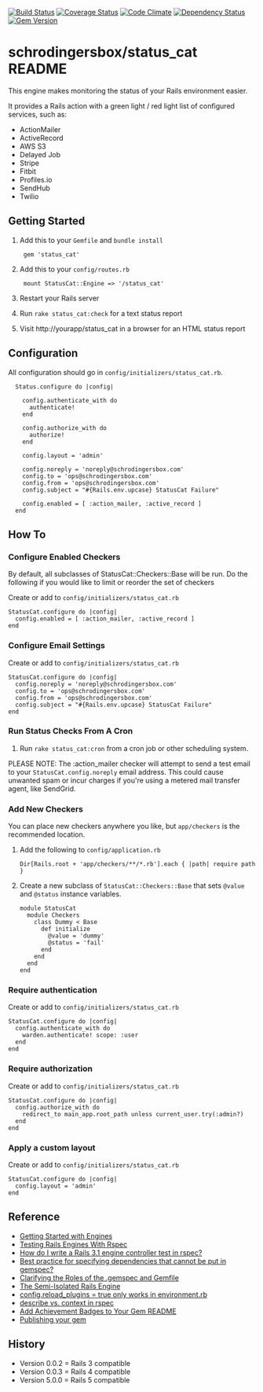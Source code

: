 [![Build Status](https://travis-ci.org/schrodingersbox/status_cat.svg?branch=master)](https://travis-ci.org/schrodingersbox/status_cat)
[![Coverage Status](https://coveralls.io/repos/schrodingersbox/status_cat/badge.png?branch=master)](https://coveralls.io/r/schrodingersbox/status_cat?branch=master)
[![Code Climate](https://codeclimate.com/github/schrodingersbox/status_cat.png)](https://codeclimate.com/github/schrodingersbox/status_cat)
[![Dependency Status](https://gemnasium.com/schrodingersbox/status_cat.png)](https://gemnasium.com/schrodingersbox/status_cat)
[![Gem Version](https://badge.fury.io/rb/status_cat.png)](http://badge.fury.io/rb/status_cat)


# schrodingersbox/status_cat README

This engine makes monitoring the status of your Rails environment easier.

It provides a Rails action with a green light / red light list of configured services,
such as:

 * ActionMailer
 * ActiveRecord
 * AWS S3
 * Delayed Job
 * Stripe
 * Fitbit
 * Profiles.io
 * SendHub
 * Twilio

## Getting Started

1. Add this to your `Gemfile` and `bundle install`

		gem 'status_cat'

2. Add this to your `config/routes.rb`

		mount StatusCat::Engine => '/status_cat'

3. Restart your Rails server

4. Run `rake status_cat:check` for a text status report

5.  Visit http://yourapp/status_cat in a browser for an HTML status report

## Configuration

  All configuration should go in `config/initializers/status_cat.rb`.

      Status.configure do |config|

        config.authenticate_with do
          authenticate!
        end

        config.authorize_with do
          authorize!
        end

        config.layout = 'admin'

        config.noreply = 'noreply@schrodingersbox.com'
        config.to = 'ops@schrodingersbox.com'
        config.from = 'ops@schrodingersbox.com'
        config.subject = "#{Rails.env.upcase} StatusCat Failure"

        config.enabled = [ :action_mailer, :active_record ]
      end

## How To

### Configure Enabled Checkers

By default, all subclasses of StatusCat::Checkers::Base will be run.  Do the following if you would like to limit or reorder the set of checkers

Create or add to `config/initializers/status_cat.rb`

    StatusCat.configure do |config|
      config.enabled = [ :action_mailer, :active_record ]
    end

### Configure Email Settings

Create or add to `config/initializers/status_cat.rb`

    StatusCat.configure do |config|
      config.noreply = 'noreply@schrodingersbox.com'
      config.to = 'ops@schrodingersbox.com'
      config.from = 'ops@schrodingersbox.com'
      config.subject = "#{Rails.env.upcase} StatusCat Failure"
    end

### Run Status Checks From A Cron

1. Run `rake status_cat:cron` from a cron job or other scheduling system.

PLEASE NOTE: The :action_mailer checker will attempt to send a test email to your `StatusCat.config.noreply` email address.  This could cause unwanted spam or incur charges if you're using a metered mail transfer agent, like SendGrid.

### Add New Checkers

You can place new checkers anywhere you like, but `app/checkers` is the recommended location.

1.  Add the following to `config/application.rb`

    	Dir[Rails.root + 'app/checkers/**/*.rb'].each { |path| require path }

2.  Create a new subclass of `StatusCat::Checkers::Base` that sets `@value` and `@status` instance variables.

	    module StatusCat
	      module Checkers
	        class Dummy < Base
	          def initialize
	            @value = 'dummy'
	            @status = 'fail'
	          end
	        end
	      end
	    end

### Require authentication

Create or add to `config/initializers/status_cat.rb`

    StatusCat.configure do |config|
      config.authenticate_with do
        warden.authenticate! scope: :user
      end
    end

### Require authorization

Create or add to `config/initializers/status_cat.rb`

    StatusCat.configure do |config|
      config.authorize_with do
        redirect_to main_app.root_path unless current_user.try(:admin?)
      end
    end

### Apply a custom layout

Create or add to `config/initializers/status_cat.rb`

    StatusCat.configure do |config|
      config.layout = 'admin'
    end

## Reference

 * [Getting Started with Engines](http://edgeguides.rubyonrails.org/engines.html)
 * [Testing Rails Engines With Rspec](http://whilefalse.net/2012/01/25/testing-rails-engines-rspec/)
 * [How do I write a Rails 3.1 engine controller test in rspec?](http://stackoverflow.com/questions/5200654/how-do-i-write-a-rails-3-1-engine-controller-test-in-rspec)
 * [Best practice for specifying dependencies that cannot be put in gemspec?](https://groups.google.com/forum/?fromgroups=#!topic/ruby-bundler/U7FMRAl3nJE)
 * [Clarifying the Roles of the .gemspec and Gemfile](http://yehudakatz.com/2010/12/16/clarifying-the-roles-of-the-gemspec-and-gemfile/)
 * [The Semi-Isolated Rails Engine](http://bibwild.wordpress.com/2012/05/10/the-semi-isolated-rails-engine/)
 * [config.reload_plugins = true only works in environment.rb](https://rails.lighthouseapp.com/projects/8994/tickets/2324-configreload_plugins-true-only-works-in-environmentrb?spam=1)
 * [describe vs. context in rspec](http://lmws.net/describe-vs-context-in-rspec)
 * [Add Achievement Badges to Your Gem README](http://elgalu.github.io/2013/add-achievement-badges-to-your-gem-readme/)
 * [Publishing your gem](http://guides.rubygems.org/publishing/)

## History

 * Version 0.0.2 = Rails 3 compatible
 * Version 0.0.3 = Rails 4 compatible
 * Version 5.0.0 = Rails 5 compatible



